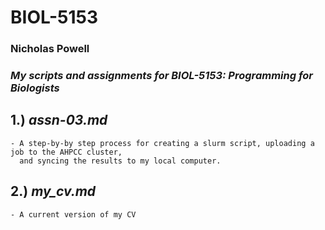 # BIOL-5153
### Nicholas Powell

### *My scripts and assignments for BIOL-5153: Programming for Biologists*


## 1.) ***assn-03.md***  
	- A step-by-by step process for creating a slurm script, uploading a job to the AHPCC cluster,
	  and syncing the results to my local computer. 




## 2.) ***my_cv.md***
	- A current version of my CV
